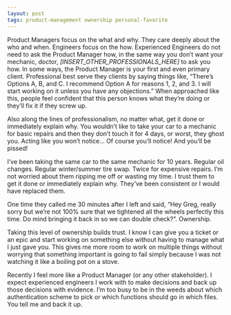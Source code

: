 ```yaml
---
layout: post
tags: product-management ownership personal-favorite
---
```


Product Managers focus on the what and why. They care deeply about the who and when. Engineers focus on the how. Experienced Engineers do not need to ask the Product Manager how, in the same way you don’t want your mechanic, doctor, *[INSERT_OTHER_PROFESSIONALS_HERE]* to ask you how. In some ways, the Product Manager is your first and even primary client. Professional best serve they clients by saying things like, “There’s Options A, B, and C. I recommend Option A for reasons 1, 2, and 3. I will start working on it unless you have any objections.” When approached like this, people feel confident that this person knows what they’re doing or they’ll fix it if they screw up.

Also along the lines of professionalism, no matter what, get it done or immediately explain why. You wouldn’t like to take your car to a mechanic for basic repairs and then they don’t touch it for 4 days, or worst, they ghost you. Acting like you won’t notice… Of course you’ll notice! And you’ll be pissed!

I’ve been taking the same car to the same mechanic for 10 years. Regular oil changes. Regular winter/summer tire swap. Twice for expensive repairs. I’m not worried about them ripping me off or wasting my time. I trust them to get it done or immediately explain why. They’ve been consistent or I would have replaced them.

One time they called me 30 minutes after I left and said, “Hey Greg, really sorry but we’re not 100% sure that we tightened all the wheels perfectly this time. Do mind bringing it back in so we can double check?”. Ownership.

Taking this level of ownership builds trust. I know I can give you a ticket or an epic and start working on something else without having to manage what I just gave you. This gives me more room to work on multiple things without worrying that something important is going to fail simply because I was not watching it like a boiling pot on a stove.

Recently I feel more like a Product Manager (or any other stakeholder). I expect experienced engineers I work with to make decisions and back up those decisions with evidence. I’m too busy to be in the weeds about which authentication scheme to pick or which functions should go in which files. You tell me and back it up.
